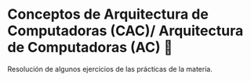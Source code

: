 # Conceptos de Arquitectura de Computadoras (CAC)/ Arquitectura de Computadoras (AC) 🤖
Resolución de algunos ejercicios de las prácticas de la materia.
